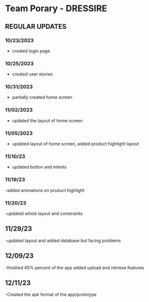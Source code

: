 # Team Porary - DRESSIRE

## REGULAR UPDATES

### 10/23/2023
- created login page

### 10/25/2023
- created user stories

### 10/31/2023
- partially created home screen

### 11/02/2023
- updated the layout of home screen

### 11/05/2023
- updated layout of home screen, added product highlight layout

### 11/10/23
- updated button and intents

### 11/19/23
-added animations on product highlight

### 11/20/23
-updated whole layout and constraints 

## 11/29/23
-updated layout and added database but facing problems

## 12/09/23
-finished 45% percent of the app added upload and retrieve features 

## 12/11/23
-Created the apk format of the app/prototype

